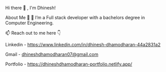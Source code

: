 Hi there 👋 , I'm Dhinesh!

About Me 🚀
🌱 I’m a Full stack developer with a bachelors degree in Computer Engineering.


📫 Reach out to me here 👇

Linkedin - https://www.linkedin.com/in/dhinesh-dhamodharan-44a2831a2

Gmail - dhineshdhamodharan07@gmail.com

Portfolio - https://dhineshdhamodharan-portfolio.netlify.app/

